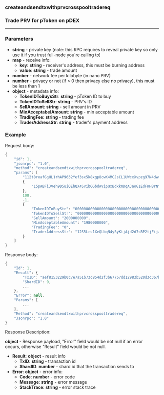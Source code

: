 ### createandsendtxwithprvcrosspooltradereq
### Trade PRV for pToken on pDEX
---

### Parameters

- **string** - private key (note: this RPC requires to reveal private key so only use it if you trust full-node you're calling to)
- **map** - receive info:
    - **key**: **string** - receiver's address, this must be burning address
    - **value**: **string** - trade amount
- **number** - network fee per kilobyte (in nano PRV)
- **number** - privacy or not (if > 0 then privacy else no privacy), this must be less than 1
- **object** - metadata info:
    - **TokenIDToBuysStr**: **string** - pToken ID to buy
    - **TokenIDToSellStr**: **string** - PRV's ID
    - **SellAmount**: **string** - sell amount in PRV
    - **MinAcceptabelAmount**: **string** - min acceptable amount
    - **TradingFee**: **string** - trading fee
    - **TraderAddressStr**: **string** - trader's payment address

### Example
Request body:
```javascript
{
    "id": 1,
    "jsonrpc": "1.0",
    "method": "createandsendtxwithprvcrosspooltradereq",
    "params": [
        "112t8roafGgHL1rhAP9632Yef3sx5k8xgp8cwK4MCJsCL1UWcxXvpzg97N4dwvcD735iKf31Q2ZgrAvKfVjeSUEvnzKJyyJD3GqqSZdxN4or",
        {
            "15pABFiJVeh9D5uiQEhQX4SVibGGbdAVipQxBdxkmDqAJaoG1EdFKHBrNfs": "2000000000"
        },
        100,
        -1,
        {
            "TokenIDToBuyStr": "0000000000000000000000000000000000000000000000000000000000000005",
            "TokenIDToSellStr": "0000000000000000000000000000000000000000000000000000000000000004",
            "SellAmount": "2000000000",
            "MinAcceptableAmount": "1980000000",
            "TradingFee": "0",
            "TraderAddressStr": "12S5Lrs1XeQLbqN4ySyKtjAjd2d7sBP2tjFijzmp6avrrkQCNFMpkXm3FPzj2Wcu2ZNqJEmh9JriVuRErVwhuQnLmWSaggobEWsBEci"
        }
    ]
}
```
Response body:
```javascript
{
    "Id": 1,
    "Result": {
        "TxID": "aef8153229b0c7e7a51b73c854d2f3b67757dd12983b520d3c367be4173a9fca",
        "ShardID": 0,
        ...
    },
    "Error": null,
    "Params": [
        ...
    ],
    "Method": "createandsendtxwithprvcrosspooltradereq",
    "Jsonrpc": "1.0"
}
```
Response Description:

**object** - Response payload, "Error" field would be not null if an error occurs, otherwise "Result" field would be not null.

- **Result**: **object** - result info
    - **TxID**: **string** - transaction id
    - **ShardID**: **number** - shard id that the transaction sends to
- **Error**: **object** - error info:
    - **Code**: **number** - error code
    - **Message**: **string** - error message
    - **StackTrace**: **string** - error stack trace
